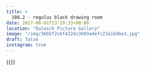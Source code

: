 ```yaml
---
title: >
  188.2 - regulus black drawing room
date: 2017-08-01T13:19:33+00:00
location: "Dulwich Picture Gallery"
image: "/img/36b5f2c6f422dc3603a4efc23a1bdbe3.jpg"
draft: false
instagram: true
---
```


{{<photo src="/img/36b5f2c6f422dc3603a4efc23a1bdbe3.jpg">}}
